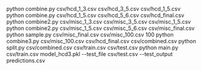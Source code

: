 python combine.py csv/hcd_1_3.csv csv/hcd_3_5.csv csv/hcd_1_5.csv
python combine.py csv/hcd_1_5.csv csv/hcd_5_6.csv csv/hcd_final.csv
python combine2.py csv/misc_1_3.csv csv/misc_3_5.csv csv/misc_1_5.csv
python combine2.py csv/misc_1_5.csv csv/misc_5_6.csv csv/misc_final.csv
python sample.py csv/misc_final.csv csv/misc_100.csv 100
python combine3.py csv/misc_100.csv csv/hcd_final.csv csv/combined.csv
python split.py csv/combined.csv csv/train.csv csv/test.csv
python main.py csv/train.csv model_hcd3.pkl --test_file csv/test.csv --test_output predictions.csv
